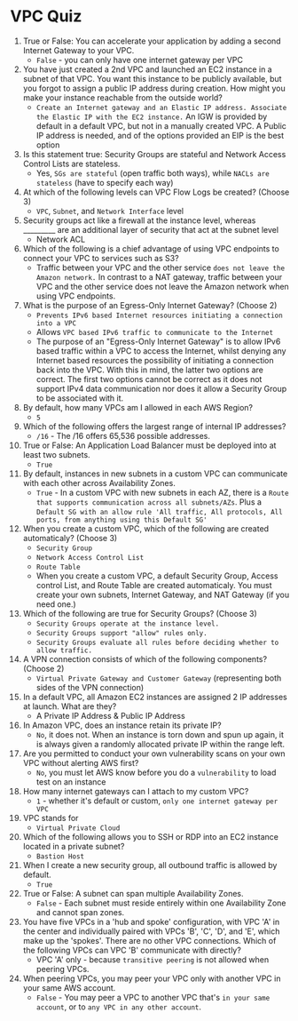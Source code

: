# VPC Quiz

1. True or False: You can accelerate your application by adding a second Internet Gateway to your VPC.
    - `False` - you can only have one internet gateway per VPC
2. You have just created a 2nd VPC and launched an EC2 instance in a subnet of that VPC. You want this instance to be publicly available, but you forgot to assign a public IP address during creation. How might you make your instance reachable from the outside world?
    - `Create an Internet gateway and an Elastic IP address. Associate the Elastic IP with the EC2 instance.` An IGW is provided by default in a default VPC, but not in a manually created VPC. A Public IP address is needed, and of the options provided an EIP is the best option
3. Is this statement true: Security Groups are stateful and Network Access Control Lists are stateless.
    - Yes, `SGs are stateful` (open traffic both ways), while `NACLs are stateless` (have to specify each way)
4. At which of the following levels can VPC Flow Logs be created? (Choose 3)
    - `VPC`, `Subnet`, and `Network Interface` level
5. Security groups act like a firewall at the instance level, whereas _________ are an additional layer of security that act at the subnet level
    - Network ACL
6. Which of the following is a chief advantage of using VPC endpoints to connect your VPC to services such as S3?
    - Traffic between your VPC and the other service `does not leave the Amazon network.` In contrast to a NAT gateway, traffic between your VPC and the other service does not leave the Amazon network when using VPC endpoints.
7. What is the purpose of an Egress-Only Internet Gateway? (Choose 2)
    - `Prevents IPv6 based Internet resources initiating a connection into a VPC`
    - Allows `VPC based IPv6 traffic to communicate to the Internet`
    - The purpose of an "Egress-Only Internet Gateway" is to allow IPv6 based traffic within a VPC to access the Internet, whilst denying any Internet based resources the possibility of initiating a connection back into the VPC. With this in mind, the latter two options are correct. The first two options cannot be correct as it does not support IPv4 data communication nor does it allow a Security Group to be associated with it. 
8. By default, how many VPCs am I allowed in each AWS Region?
    - `5`
9. Which of the following offers the largest range of internal IP addresses?
    - `/16` - The /16 offers 65,536 possible addresses.
10. True or False: An Application Load Balancer must be deployed into at least two subnets.
    - `True`
11. By default, instances in new subnets in a custom VPC can communicate with each other across Availability Zones.
    - `True` - In a custom VPC with new subnets in each AZ, there is a `Route that supports communication across all subnets/AZs`. Plus a `Default SG with an allow rule 'All traffic, All protocols, All ports, from anything using this Default SG'`
12. When you create a custom VPC, which of the following are created automaticaly? (Choose 3)
    - `Security Group`
    - `Network Access Control List`
    - `Route Table`
    - When you create a custom VPC, a default Security Group, Access control List, and Route Table are created automaticaly. You must create your own subnets, Internet Gateway, and NAT Gateway (if you need one.)
13. Which of the following are true for Security Groups? (Choose 3)
    - `Security Groups operate at the instance level.`
    - `Security Groups support "allow" rules only.`
    - `Security Groups evaluate all rules before deciding whether to allow traffic.`
14. A VPN connection consists of which of the following components? (Choose 2)
    - `Virtual Private Gateway and Customer Gateway` (representing both sides of the VPN connection)
15. In a default VPC, all Amazon EC2 instances are assigned 2 IP addresses at launch. What are they?
    - A Private IP Address & Public IP Address
16. In Amazon VPC, does an instance retain its private IP?
    - `No`, it does not. When an instance is torn down and spun up again, it is always given a randomly allocated private IP within the range left.
17. Are you permitted to conduct your own vulnerability scans on your own VPC without alerting AWS first?
    - `No`, you must let AWS know before you do a `vulnerability` to load test on an instance
18. How many internet gateways can I attach to my custom VPC?
    - `1` - whether it's default or custom, `only one internet gateway per VPC`
19. VPC stands for
    - `Virtual Private Cloud`
20. Which of the following allows you to SSH or RDP into an EC2 instance located in a private subnet?
    - `Bastion Host`
21. When I create a new security group, all outbound traffic is allowed by default.
    - `True`
22. True or False: A subnet can span multiple Availability Zones.
    - `False` - Each subnet must reside entirely within one Availability Zone and cannot span zones.
23. You have five VPCs in a 'hub and spoke' configuration, with VPC 'A' in the center and individually paired with VPCs 'B', 'C', 'D', and 'E', which make up the 'spokes'. There are no other VPC connections. Which of the following VPCs can VPC 'B' communicate with directly?
    - VPC 'A' only - because `transitive peering` is not allowed when peering VPCs.
24. When peering VPCs, you may peer your VPC only with another VPC in your same AWS account.
    - `False` - You may peer a VPC to another VPC that's `in your same account`, or to `any VPC in any other account`.